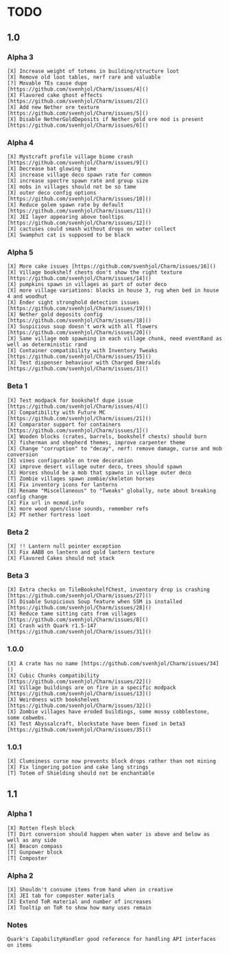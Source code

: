 # TODO

## 1.0

### Alpha 3

    [X] Increase weight of totems in building/structure loot  
    [X] Remove old loot tables, nerf rare and valuable  
    [?] Movable TEs cause dupe [https://github.com/svenhjol/Charm/issues/4]()  
    [X] Flavored cake ghost effects [https://github.com/svenhjol/Charm/issues/2]()  
    [X] Add new Nether ore texture [https://github.com/svenhjol/Charm/issues/5]()  
    [X] Disable NetherGoldDeposits if Nether gold ore mod is present [https://github.com/svenhjol/Charm/issues/6]()

### Alpha 4

    [X] Mystcraft profile village biome crash [https://github.com/svenhjol/Charm/issues/9]()  
    [X] Decrease bat glowing time
    [X] increase village deco spawn rate for common
    [X] increase spectre spawn rate and group size
    [X] mobs in villages should not be so tame
    [X] outer deco config options [https://github.com/svenhjol/Charm/issues/10]()
    [X] Reduce golem spawn rate by default [https://github.com/svenhjol/Charm/issues/11]()
    [X] JEI layer appearing above tooltips [https://github.com/svenhjol/Charm/issues/12]()
    [X] cactuses could smash without drops on water collect
    [X] Swamphut cat is supposed to be black

### Alpha 5

    [X] More cake issues [https://github.com/svenhjol/Charm/issues/16]()
    [X] Village bookshelf chests don't show the right texture [https://github.com/svenhjol/Charm/issues/14]()
    [X] pumpkins spawn in villages as part of outer deco
    [X] more village variations: blocks in house 3, rug when bed in house 4 and woodhut
    [X] Ender sight stronghold detection issues [https://github.com/svenhjol/Charm/issues/19]()
    [X] Nether gold deposits config [https://github.com/svenhjol/Charm/issues/18]()
    [X] Suspicious soup doesn't work with all flowers [https://github.com/svenhjol/Charm/issues/20]()
    [X] Same village mob spawning in each village chunk, need eventRand as well as deterministic rand
    [X] Container compatibility with Inventory Tweaks [https://github.com/svenhjol/Charm/issues/15]()
    [X] Test dispenser behaviour with Charged Emeralds [https://github.com/svenhjol/Charm/issues/3]()

### Beta 1

    [X] Test modpack for bookshelf dupe issue [https://github.com/svenhjol/Charm/issues/4]()
    [X] Compatibility with Future MC [https://github.com/svenhjol/Charm/issues/21]()
    [X] Comparator support for containers [https://github.com/svenhjol/Charm/issues/1]()
    [X] Wooden blocks (crates, barrels, bookshelf chests) should burn
    [X] fisherman and shepherd themes, improve carpenter theme
    [X] Change "corruption" to "decay", nerf: remove damage, curse and mob conversion
    [X] vines configurable on tree decoration
    [X] improve desert village outer deco, trees should spawn
    [X] Horses should be a mob that spawns in village outer deco
    [T] Zombie villages spawn zombie/skeleton horses
    [X] Fix inventory icons for lanterns
    [X] Rename "Miscellaneous" to "Tweaks" globally, note about breaking config change
    [X] Fix url in mcmod.info
    [X] more wood open/close sounds, remember refs
    [X] PT nether fortress loot
    
### Beta 2

    [X] !! Lantern null pointer exception
    [X] Fix AABB on lantern and gold lantern texture
    [X] Flavored Cakes should not stack
    
### Beta 3

    [X] Extra checks on TileBookshelfChest, inventory drop is crashing [https://github.com/svenhjol/Charm/issues/27]()
    [X] Disable Suspicious Soup feature when SSM is installed [https://github.com/svenhjol/Charm/issues/28]()
    [X] Reduce tame sitting cats from villages [https://github.com/svenhjol/Charm/issues/8]()
    [X] Crash with Quark r1.5-147 [https://github.com/svenhjol/Charm/issues/31]()
    
### 1.0.0

    [X] A crate has no name [https://github.com/svenhjol/Charm/issues/34]()
    [X] Cubic Chunks compatibility [https://github.com/svenhjol/Charm/issues/22]()
    [X] Village buildings are on fire in a specific modpack [https://github.com/svenhjol/Charm/issues/13]()
    [X] Weirdness with bookshelves [https://github.com/svenhjol/Charm/issues/32]()
    [X] Zombie villages have eroded buildings, some mossy cobblestone, some cobwebs.
    [X] Test Abyssalcraft, blockstate have been fixed in beta3 [https://github.com/svenhjol/Charm/issues/35]()
    
### 1.0.1

    [X] Clumsiness curse now prevents block drops rather than not mining
    [X] Fix lingering potion and cake lang strings
    [T] Totem of Shielding should not be enchantable


## 1.1

### Alpha 1

    [X] Rotten flesh block
    [T] Dirt conversion should happen when water is above and below as well as any side
    [X] Beacon compass
    [T] Gunpower block
    [T] Composter
    
### Alpha 2

    [X] Shouldn't consume items from hand when in creative
    [X] JEI tab for composter materials
    [X] Extend ToR material and number of increases
    [X] Tooltip on ToR to show how many uses remain
    
### Notes

    Quark's CapabilityHandler good reference for handling API interfaces on items
 
 